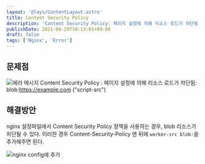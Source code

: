 ```yaml
---
layout: '@lays/ContentLayout.astro'
title: Content Security Policy
description: 'Content Security Policy: 페이지 설정에 의해 리소스 로드가 차단됨'
publishDate: 2021-04-29T10:13:01+09:00
draft: false
tags: ['Nginx', 'Error']
---
```


## 문제점

![에러 메시지](/images/p/content-security-policy/blob_err_msg.png)
Content Security Policy : 페이지 설정에 의해 리소스 로드가 차단됨: blob:https://example.com ("script-src")

## 해결방안

nginx 설정파일에서 Content Security Policy 정책을 사용하는 경우, blob 리소스가 차단될 수 있다. 이러한 경우 Content-Security-Policy 맨 뒤에 `worker-src blob:`을 추가해주면 된다.

![nginx config에 추가](/images/p/content-security-policy/blob_err_resolve.png)
